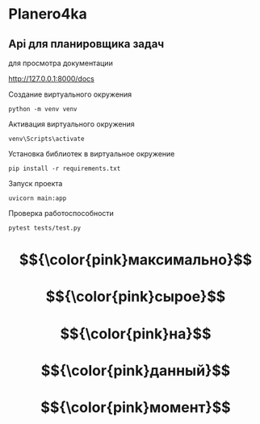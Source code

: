 # Planero4ka

## Api для планировщика задач

для просмотра документации

http://127.0.0.1:8000/docs  


Создание виртуального окружения
```
python -m venv venv 
```
Активация виртуального окружения
```
venv\Scripts\activate 
```
Установка библиотек в виртуальное окружение
```
pip install -r requirements.txt 
```
Запуск проекта
```
uvicorn main:app 
```
Проверка работоспособности
```
pytest tests/test.py 
```


# $${\color{pink}максимально}$$
# $${\color{pink}сырое}$$
# $${\color{pink}на}$$
# $${\color{pink}данный}$$
# $${\color{pink}момент}$$
